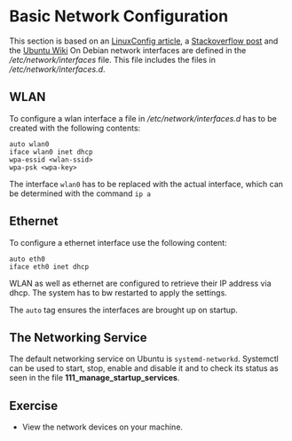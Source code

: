# Basic Network Configuration
This section is based on an [LinuxConfig article](https://linuxconfig.org/etcnetworkinterfacesto-connect-ubuntu-to-a-wireless-network), a [Stackoverflow post](https://askubuntu.com/a/713941) and the [Ubuntu Wiki](https://wiki.ubuntuusers.de/systemd/networkd/)
On Debian network interfaces are defined in the */etc/network/interfaces* file. This file includes the files in */etc/network/interfaces.d*.

## WLAN
To configure a wlan interface a file in */etc/network/interfaces.d* has to be created with the following contents:

```
auto wlan0
iface wlan0 inet dhcp
wpa-essid <wlan-ssid>
wpa-psk <wpa-key>
```

The interface `wlan0` has to be replaced with the actual interface, which can be determined with the command `ip a`

## Ethernet
To configure a ethernet interface use the following content:

```
auto eth0
iface eth0 inet dhcp
```

WLAN as well as ethernet are configured to retrieve their IP address via dhcp.
The system has to bw restarted to apply the settings.

The `auto` tag ensures the interfaces are brought up on startup.

## The Networking Service
The default networking service on Ubuntu is `systemd-networkd`. Systemctl can be used to start, stop, enable and disable it and to check its status as seen in the file **111_manage_startup_services**.

## Exercise
- View the network devices on your machine.